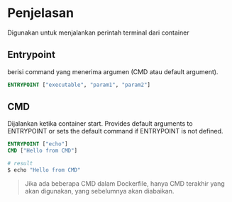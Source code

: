# Penjelasan

Digunakan untuk menjalankan perintah terminal dari container

## Entrypoint

berisi command yang menerima argumen (CMD atau default argument).

```dockerfile
ENTRYPOINT ["executable", "param1", "param2"]
```

## CMD

Dijalankan ketika container start. Provides default arguments to ENTRYPOINT or sets the default command if ENTRYPOINT is not defined.

```dockerfile
ENTRYPOINT ["echo"]
CMD ["Hello from CMD"]

# result
$ echo "Hello from CMD"
```

>Jika ada beberapa CMD dalam Dockerfile, hanya CMD terakhir yang akan digunakan, yang sebelumnya akan diabaikan.
